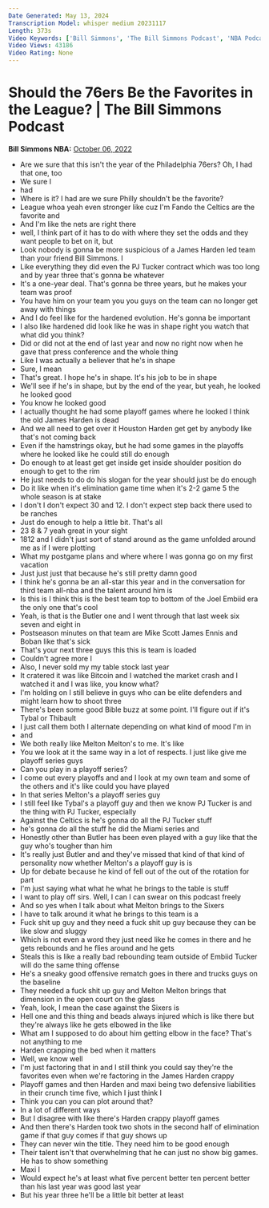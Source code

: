 ```yaml
---
Date Generated: May 13, 2024
Transcription Model: whisper medium 20231117
Length: 373s
Video Keywords: ['Bill Simmons', 'The Bill Simmons Podcast', 'NBA Podcast', 'NBA news', 'NBA show', 'Zach Lowe', 'ESPN', 'First Take', 'Joel Embiid', 'James Harden', 'Philadelphia 76ers', 'Doc Rivers', 'Basketball Podcast']
Video Views: 43186
Video Rating: None
---
```


# Should the 76ers Be the Favorites in the League? | The Bill Simmons Podcast
**Bill Simmons NBA:** [October 06, 2022](https://www.youtube.com/watch?v=_llRUk0qhLs)
*  Are we sure that this isn't the year of the Philadelphia 76ers? Oh, I had that one, too
*  We sure I
*  had
*  Where is it? I had are we sure Philly shouldn't be the favorite?
*  League whoa yeah even stronger like cuz I'm Fando the Celtics are the favorite and
*  And I'm like the nets are right there
*  well, I think part of it has to do with where they set the odds and they want people to bet on it, but
*  Look nobody is gonna be more suspicious of a James Harden led team than your friend Bill Simmons. I
*  Like everything they did even the PJ Tucker contract which was too long and by year three that's gonna be whatever
*  It's a one-year deal. That's gonna be three years, but he makes your team was proof
*  You have him on your team you you guys on the team can no longer get away with things
*  And I do feel like for the hardened evolution. He's gonna be important
*  I also like hardened did look like he was in shape right you watch that what did you think?
*  Did or did not at the end of last year and now no right now when he gave that press conference and the whole thing
*  Like I was actually a believer that he's in shape
*  Sure, I mean
*  That's great. I hope he's in shape. It's his job to be in shape
*  We'll see if he's in shape, but by the end of the year, but yeah, he looked he looked good
*  You know he looked good
*  I actually thought he had some playoff games where he looked I think the old James Harden is dead
*  And we all need to get over it Houston Harden get get by anybody like that's not coming back
*  Even if the hamstrings okay, but he had some games in the playoffs where he looked like he could still do enough
*  Do enough to at least get get inside get inside shoulder position do enough to get to the rim
*  He just needs to do do his slogan for the year should just be do enough
*  Do it like when it's elimination game time when it's 2-2 game 5 the whole season is at stake
*  I don't I don't expect 30 and 12. I don't expect step back there used to be ranches
*  Just do enough to help a little bit. That's all
*  23 8 & 7 yeah great in your sight
*  1812 and I didn't just sort of stand around as the game unfolded around me as if I were plotting
*  What my postgame plans and where where I was gonna go on my first vacation
*  Just just just that because he's still pretty damn good
*  I think he's gonna be an all-star this year and in the conversation for third team all-nba and the talent around him is
*  Is this is I think this is the best team top to bottom of the Joel Embiid era the only one that's cool
*  Yeah, is that is the Butler one and I went through that last week six seven and eight in
*  Postseason minutes on that team are Mike Scott James Ennis and Boban like that's sick
*  That's your next three guys this this is team is loaded
*  Couldn't agree more I
*  Also, I never sold my my table stock last year
*  It cratered it was like Bitcoin and I watched the market crash and I watched it and I was like, you know what?
*  I'm holding on I still believe in guys who can be elite defenders and might learn how to shoot three
*  There's been some good Bible buzz at some point. I'll figure out if it's Tybal or Thibault
*  I just call them both I alternate depending on what kind of mood I'm in
*  and
*  We both really like Melton Melton's to me. It's like
*  You we look at it the same way in a lot of respects. I just like give me playoff series guys
*  Can you play in a playoff series?
*  I come out every playoffs and and I look at my own team and some of the others and it's like could you have played
*  In that series Melton's a playoff series guy
*  I still feel like Tybal's a playoff guy and then we know PJ Tucker is and the thing with PJ Tucker, especially
*  Against the Celtics is he's gonna do all the PJ Tucker stuff
*  he's gonna do all the stuff he did the Miami series and
*  Honestly other than Butler has been even played with a guy like that the guy who's tougher than him
*  It's really just Butler and and they've missed that kind of that kind of personality now whether Melton's a playoff guy is is
*  Up for debate because he kind of fell out of the out of the rotation for part
*  I'm just saying what what he what he brings to the table is stuff
*  I want to play off sirs. Well, I can I can swear on this podcast freely
*  And so yes when I talk about what Melton brings to the Sixers
*  I have to talk around it what he brings to this team is a
*  Fuck shit up guy and they need a fuck shit up guy because they can be like slow and sluggy
*  Which is not even a word they just need like he comes in there and he gets rebounds and he flies around and he gets
*  Steals this is like a really bad rebounding team outside of Embiid Tucker will do the same thing offense
*  He's a sneaky good offensive rematch goes in there and trucks guys on the baseline
*  They needed a fuck shit up guy and Melton Melton brings that dimension in the open court on the glass
*  Yeah, look, I mean the case against the Sixers is
*  Hell one and this thing and beads always injured which is like there but they're always like he gets elbowed in the like
*  What am I supposed to do about him getting elbow in the face? That's not anything to me
*  Harden crapping the bed when it matters
*  Well, we know well
*  I'm just factoring that in and I still think you could say they're the favorites even when we're factoring in the James Harden crappy
*  Playoff games and then Harden and maxi being two defensive liabilities in their crunch time five, which I just think I
*  Think you can you can plot around that?
*  In a lot of different ways
*  But I disagree with like there's Harden crappy playoff games
*  And then there's Harden took two shots in the second half of elimination game if that guy comes if that guy shows up
*  They can never win the title. They need him to be good enough
*  Their talent isn't that overwhelming that he can just no show big games. He has to show something
*  Maxi I
*  Would expect he's at least what five percent better ten percent better than his last year was good last year
*  But his year three he'll be a little bit better at least
